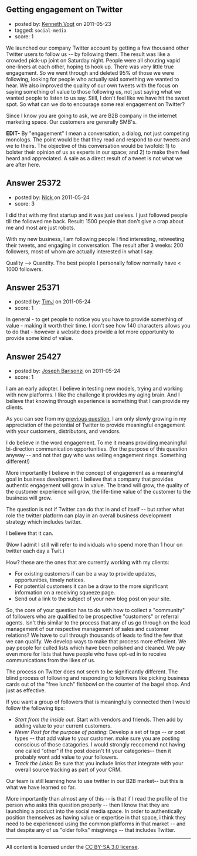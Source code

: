 ## Getting engagement on Twitter

- posted by: [Kenneth Vogt](https://stackexchange.com/users/-1/6736-kenneth-vogt) on 2011-05-23
- tagged: `social-media`
- score: 1

We launched our company Twitter account by getting a few thousand other Twitter users to follow us -- by following them. The result was like a crowded pick-up joint on Saturday night. People were all shouting vapid one-liners at each other, hoping to hook up. There was very little true engagement. So we went through and deleted 95% of those we were following, looking for people who actually said something we wanted to hear. We also improved the quality of our own tweets with the focus on saying something of value to those following us, not just saying what we wanted people to listen to us say. Still, I don't feel like we have hit the sweet spot. So what can we do to encourage some real engagement on Twitter?

Since I know you are going to ask, we are B2B company in the internet marketing space. Our customers are generally SMB's.

**EDIT-** By "engagement" I mean a conversation, a dialog, not just competing monologs. The point would be that they read and respond to our tweets and we to theirs. The objective of this conversation would be twofold: 1) to bolster their opinion of us as experts in our space; and 2) to make them feel heard and appreciated. A sale as a direct result of a tweet is not what we are after here.


## Answer 25372

- posted by: [Nick ](https://stackexchange.com/users/-1/1502-nick) on 2011-05-24
- score: 3

I did that with my first startup and it was just useless. I just followed people till the followed me back. Result: 1500 people that don't give a crap about me and most are just robots. 

With my new business, I am following people I find interesting, retweeting their tweets, and engaging in conversation. The result after 3 weeks: 200 followers, most of whom are actually interested in what I say. 

Quality --> Quantity. The best people I personally follow normally have < 1000 followers. 


## Answer 25371

- posted by: [TimJ](https://stackexchange.com/users/-1/1172-timj) on 2011-05-24
- score: 1

In general - to get people to notice you you have to provide something of value - making it worth their time.  I don't see how 140 characters allows you to do that - however a website does provide a lot more opportunity to provide some kind of value.  


## Answer 25427

- posted by: [Joseph Barisonzi](https://stackexchange.com/users/-1/8791-joseph-barisonzi) on 2011-05-24
- score: 1

<p>I am an early adopter. I believe in testing new models, trying and working with new platforms. I like the challenge it provides my aging brain. And I believe that knowing through experience is something that I can provide my clients.</p>

<p>As you can see from my <a href="http://answers.onstartups.com/q/25027/8791">previous question</a>,  I am only slowly growing in my appreciation of the potential of Twitter to provide meaningful engagement with your customers, distributors, and vendors. </p>

<p>I do believe in the word engagement. To me it means providing meaningful bi-direction communication opportunities. (for the purpose of this question anyway -- and not that guy who was selling engagement rings. Something different!)</p>

<p>More importantly I believe in the concept of engagement as a meaningful goal in business development. I believe that a company that provides authentic engagement will grow in value. The brand will grow, the quality of the customer experience will grow, the life-time value of the customer to the business will grow.</p>

<p>The question is not if Twitter can do that in and of itself -- but rather what role the twitter platform can play in an overall business development strategy which includes twitter.</p>

<p>I believe that it can. </p>

<p>(Now I admit I still will refer to individuals who spend more than 1 hour on twitter each day a Twit.)</p>

<p>How? these are the ones that are currently working with my clients: </p>

<ul>
<li>For existing customers if can be a way to provide updates, opportunities, timely notices.</li>
<li>For potential customers it can be a draw to the more significant information on a receiving squeeze page. </li>
<li>Send out a link to the subject of your new blog post on your site.</li>
</ul>

<p>So, the core of your question has to do with how to collect a "community" of followers who are qualified to be prospective "customers" or referral agents. Isn't this similar to the process that any of us go through on the lead management of our respective management of sales and customer relations?  We have to cull through thousands of leads to find the few that we can qualify. We develop ways to make that process more effecient. We pay people for culled lists which have been polished and cleaned. We pay even more for lists that have people who have opt-ed in to receive communications from the likes of us.</p>

<p>The process on Twitter does not seem to be significantly different.  The blind process of following and responding to followers like picking business cards out of the "free lunch" fishbowl on the counter of the bagel shop.  And just as effective. </p>

<p>If you want a group of followers that is meaningfully connected then I would follow the following tips:</p>

<ul>
<li><em>Start from the inside out</em>. Start with vendors and friends. Then add by adding value to your current customers. </li>
<li><em>Never Post for the purpose of posting</em>: Develop a set of tags -- or post types -- that add value to your customer. make sure you are posting conscious of those catagories. I would strongly reccomend not having one called "other" if the post doesn't fit your categories-- then it probably wont add value to your followers.</li>
<li><em>Track the Links</em>: Be sure that you include links that integrate with your overall source tracking as part of your CRM. </li>
</ul>

<p>Our team is still learning how to use twitter in our B2B market-- but this is what we have learned so far. </p>

<p>More importantly than almost any of this -- is that if I read the profile of the person who asks this question properly -- then I know that they are launching a product into the social media space. In order to authentically position themselves as having value or expertise in that space, i think they need to be experienced using the common platforms in that market -- and that despite any of us "older folks" misgivings -- that includes Twitter.</p>




---

All content is licensed under the [CC BY-SA 3.0 license](https://creativecommons.org/licenses/by-sa/3.0/).

